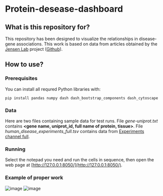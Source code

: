 # Protein-desease-dashboard
## What is this repository for?
This repository has been designed to visualize the relationships in disease-gene associations. This work is based on data from articles obtained by the [Jensen Lab](https://diseases.jensenlab.org/) project ([Github](https://github.com/larsjuhljensen/tagger)).

##  How to use?
### Prerequisites

You can install all requred Python libraries with:

```
pip install pandas numpy dash dash_bootstrap_components dash_cytoscape
```

### Data
Here are two files containing sample data for test runs.
File _gene-uniprot.txt_ contains **<gene name, uniprot_id, full name of protein, tissue>**.
File _human_disease_experiments_full.tsv_ contains data from [Experiments channel full](https://diseases.jensenlab.org/Downloads). 

### Running
Select the notepad you need and run the cells in sequence, then open the web page at [http://127.0.0.1:8050/](http://127.0.0.1:8050/).

### Example of proper work
![image](https://user-images.githubusercontent.com/108821649/180904448-0a2d07d4-2ec0-49e9-ba1e-adf526b8074c.png)
![image](https://user-images.githubusercontent.com/108821649/180902808-28393090-bd7a-4e2b-b130-ba2413d9e83b.png)
